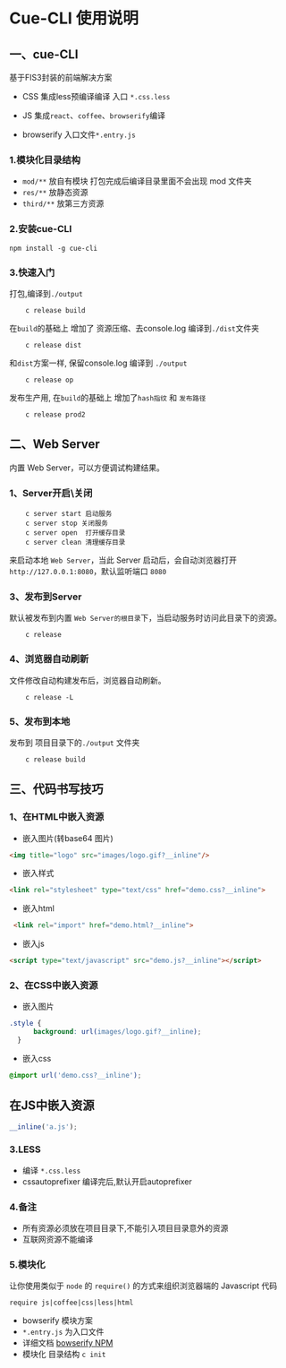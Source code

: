 # Cue-CLI 使用说明

## 一、cue-CLI

基于FIS3封装的前端解决方案

- CSS 集成less预编译编译 入口 `*.css.less`

- JS 集成`react`、`coffee`、`browserify`编译

- browserify 入口文件`*.entry.js`

### 1.模块化目录结构

- `mod/**`  放自有模块
打包完成后编译目录里面不会出现 mod 文件夹
- `res/**`  放静态资源
- `third/**`  放第三方资源

### 2.安装cue-CLI

    npm install -g cue-cli

### 3.快速入门

打包,编译到`./output`

        c release build

在`build`的基础上 增加了 资源压缩、去console.log 编译到`./dist`文件夹

        c release dist

和`dist`方案一样, 保留console.log  编译到 `./output`

        c release op

发布生产用, 在`build`的基础上 增加了`hash指纹` 和 `发布路径`

        c release prod2


## 二、Web Server

内置 Web Server，可以方便调试构建结果。

### 1、Server开启\关闭

        c server start 启动服务
        c server stop 关闭服务
        c server open  打开缓存目录
        c server clean 清理缓存目录


 来启动本地 `Web Server`，当此 Server 启动后，会自动浏览器打开 `http://127.0.0.1:8080`，默认监听端口 `8080`


### 3、发布到Server

 默认被发布到内置 `Web Server的根目录`下，当启动服务时访问此目录下的资源。

        c release


### 4、浏览器自动刷新

文件修改自动构建发布后，浏览器自动刷新。

        c release -L


### 5、发布到本地

 发布到 项目目录下的`./output` 文件夹

        c release build



## 三、代码书写技巧

### 1、在HTML中嵌入资源

- 嵌入图片(转base64 图片)

```html
<img title="logo" src="images/logo.gif?__inline"/>
```

- 嵌入样式

```html
<link rel="stylesheet" type="text/css" href="demo.css?__inline">
```
- 嵌入html

```html
 <link rel="import" href="demo.html?__inline">
```

- 嵌入js

```html
<script type="text/javascript" src="demo.js?__inline"></script>
```


### 2、在CSS中嵌入资源

- 嵌入图片

```css
.style {
      background: url(images/logo.gif?__inline);
  }
```

- 嵌入css

```css
@import url('demo.css?__inline');
```

## 在JS中嵌入资源

```javascript
__inline('a.js');
```

### 3.LESS

- 编译 `*.css.less`
- cssautoprefixer 编译完后,默认开启autoprefixer

### 4.备注

- 所有资源必须放在项目目录下,不能引入项目目录意外的资源
- 互联网资源不能编译

### 5.模块化

让你使用类似于 `node` 的 `require()` 的方式来组织浏览器端的 Javascript 代码

    require js|coffee|css|less|html

- bowserify 模块方案
- `*.entry.js` 为入口文件
- 详细文档 [bowserify NPM](https://www.npmjs.com/package/bowserify "bowserify")
- 模块化 目录结构 `c init`
